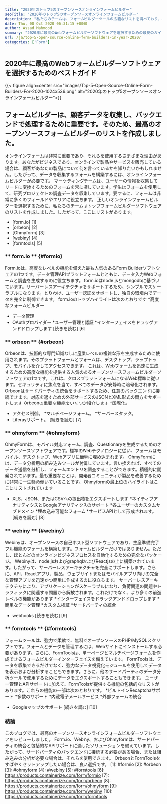 ```yaml
---
title: "2020年のトップ5のオープンソースオンラインフォームビルダー" 
seoTitle: "2020年のトップ5のオープンソースオンラインフォームビルダー" 
description: "私たちのチームは、フォームビルダーツールの広範なリストを調べており、あなたのためのトップオンラインフォームビルダーソフトウェアのいくつかを短くリストしました。" 
date: Thu, 08 Oct 2020 06:31:15 +0000
author: Assad Mahmood
summary: "2020年に最高のWebフォームビルダーソフトウェアを選択するための最良のガイド" 
url: /ja/top-5-open-source-online-form-builders-in-year-2020/
categories: ['Form']
---
```


## 2020年に最高のWebフォームビルダーソフトウェアを選択するためのベストガイド

{{< figure align=center src="images/Top-5-Open-Source-Online-Form-Builders-For-2020-1024x536.png" alt="2020年のトップ5オープンソースオンラインフォームビルダー">}}


## フォームビルダーは、顧客データを収集し、バックエンドで処理するために重要です。そのため、最高のオープンソースフォームビルダーのリストを作成しました。
オンラインフォームは非常に重要であり、それらを使用するさまざまな理由があります。あなたがビジネスであり、オンラインで製品やサービスを販売している場合は、顧客があなたの製品について何を言っているかを知りたいかもしれません。したがって、データを収集するフォームを構築するには、オンラインフォームビルダーが必要です。
マーケティングチームは、ユーザーの情報を収集してリードに変換するためのフォームを常に探しています。学生はフォームを使用して、研究プロジェクトの調査データを収集しています。要するに、フォームは非常に多くのフィールドやエリアに役立ちます。
正しいオンラインフォームビルダーを選択するために、私たちのチームはトップフォームビルダーソフトウェアのリストを作成しました。したがって、ここにリストがあります。
  * [form.io] [1]
  * [orbeon] [2]
  * [Ohmyform] [3]
  * [webiny] [4]
  * [formtools] [5]

### ** form.io ** {#formio}
Form.ioは、高度なレベルの機能を備えた最も人気のあるForm Builderソフトウェアの1つです。データ管理APIプラットフォームとともに、データ入力Webフォームと調査を生成するのに役立ちます。
form.ioはnode.jsとmongodbに基づいています。サーバーレスアーキテクチャをサポートするため、シンプルでスケーラブルになります。とりわけ、ユーザー認証をサポートし、独自の環境内でデータを完全に制御できます。
form.ioのトップハイライトは次のとおりです
  *高度なフォームビルダー
  * データ管理
  * OAuthプロバイダー
  *ユーザー管理と認証
  *インターフェイスをドラッグアンドドロップします
    [続きを読む] [6]

### ** orbeon ** {#orbeon}
Orbeonは、技術的な専門知識なしに産業レベルの複雑な形を生成するために使用されます。そのプラットフォームとフォームは、デスクトップ、ラップトップ、モバイルを介してアクセスできます。
これは、Webフォームを迅速に生成するための高度な機能を提供する人気のあるオープンソースフォームビルダーソフトウェアの1つです。これは、クロスプラットフォームになるWeb標準に従います。セキュリティに焦点を当て、すべてのデータが安静時に暗号化されます。
Orbeonはサードパーティの統合をサポートするため、任意のバックエンドに接続できます。対応を返すための外部サービスのJSONとXML形式の両方をサポートします
Orbeonの重要な機能をいくつか紹介します
  *国際化。
  * アクセス制御。
  *マルチページフォーム。
  *サーバースタック。
  * Liferayサポート。
    [続きを読む] [7]

### ** ohmyform ** {#ohmyform}
OhmyFormは、モバイル対応フォーム、調査、Questionaryを生成するためのオープンソースソフトウェアです。標準のWebテクノロジーに従い、フォームはモバイル、デスクトップ、Webアプリに簡単に埋め込まれます。
OhmyFormには、データ分析用の組み込みツールが付属しています。言い換えれば、すべてのデータ送信を分析し、フォームエントリを調査することができます。積極的に開発されています。最も重要なことは、開発者コミュニティが製品を改善するために非常に一生懸命働いていることです。
Ohmyformの最上位のハイライトはここにリストされています
  * XLS、JSON、またはCSVへの提出物をエクスポートします
  *ネイティブアナリティクスとGoogleアナリティクスのサポート
  *各ユーザーのカスタムサブドメイン
  *埋め込み可能なフォーム
  *サービスAPIとして形成されます。
    [続きを読む] [8]

### ** webiny ** {#webiny}
Webinyは、オープンソースの自己ホスト型ソフトウェアであり、生産準備完了フル機能のフォームを構築します。フォームビルダーだけではありません。ただし、ほとんどのオンラインビジネスプロセスを自動化するための完全なパッケージ。
Webinyは、node.jsおよびgraphqlおよびReactjsの上に構築されています。したがって、サーバーレスアーキテクチャを完全にサポートします。さらに、API、Reactアプリ、製品、ウェブサイトまたはモバイルアプリ向けの完全な管理アプリを迅速かつ簡単に作成するのに役立ちます。
サーバーレスアーキテクチャにより、アプリケーションがスケーラブルになり、負荷関連の問題やトラフィックに関連する問題から解放されます。これだけでなく、より多くの前進レベルの機能があります
  *インターフェイスをドラッグアンドドロップします
  *簡単なデータ管理
  *カスタム検証
  *サードパーティの統合
  * webhooks
    [続きを読む] [9]

### ** formtools ** {#formtools}
フォームツールは、強力で柔軟で、無料でオープンソースのPHP/MySQLスクリプトです。フォームとデータを管理するには、Webサイトにインストールする必要があります。さらに、FormToolsは、単一ページとマルチページフォームを作成できるフォームビルダーインターフェイスを備えています。
FormToolsは、データを収集できるだけでなく、強力なデータ視覚化モジュールを使用してデータを表示および分析することもできます。さらに、他のサードパーティのデータ分析ツールで使用するためにデータをエクスポートすることもできます。
ユーザー管理とAPIサポートに加えて、FormToolsが提供する機能の包括的なリストがあります。これらの機能の一部は次のとおりです。
  *ビルトインRecaptchaサポート
  *多数のサポート
  *内蔵電子メールサービス
  *外部フォームの統合
  * Googleマップのサポート
    [続きを読む] [10]

### 結論
このブログでは、最高のオープンソースオンラインフォームビルダーソフトウェアをレビューしました。 Form.io、Webiny、およびOhmyformは、サードパーティの統合と包括的なAPIサポートに適したソリューションを備えています。したがって、サードパーティのバックエンドに接続する必要がある場合、または組み込みの分析が必要な場合は、それらを使用できます。 OrbeonとFormToolsをすばやくセットアップしたい場合は、良い選択です。
[1]: #formio
[2]: #orbeon
[3]: #ohmyform
[4]: #webiny
[5]: #formtools
[6]: https://products.containerize.com/form/formio
[7]: https://products.containerize.com/form/orbeon
[8]: https://products.containerize.com/form/ohmyform
[9]: https://products.containerize.com/form/webiny
[10]: https://products.containerize.com/form/formtools
